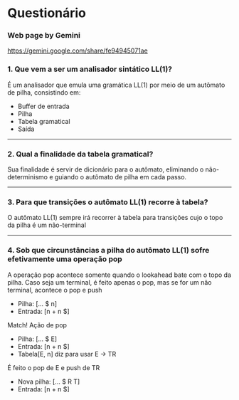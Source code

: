 # Questionário

### Web page by Gemini
https://gemini.google.com/share/fe94945071ae

### 1. Que vem a ser um analisador sintático LL(1)?
É um analisador que emula uma gramática LL(1) por meio de um autômato de pilha, consistindo em:
- Buffer de entrada
- Pilha
- Tabela gramatical
- Saída

---
### 2. Qual a finalidade da tabela gramatical?
Sua finalidade é servir de dicionário para o autômato, eliminando o não-determinismo e guiando o autômato de pilha em cada passo.

---
### 3. Para que transições o autômato LL(1) recorre à tabela?
O autômato LL(1) sempre irá recorrer à tabela para transições cujo o topo da pilha é um não-terminal

---
### 4. Sob que circunstâncias a pilha do autômato LL(1) sofre efetivamente uma operação pop
A operação pop acontece somente quando o lookahead bate com o topo da pilha.
Caso seja um terminal, é feito apenas o pop, mas se for um não terminal, acontece o pop e push
- Pilha: [... $ n]
- Entrada: [n + n $]

Match! Ação de pop

- Pilha: [... $ E]
- Entrada: [n + n $]
- Tabela[E, n] diz para usar E -> TR

É feito o pop de E e push de TR

- Nova pilha: [... $ R T]
- Entrada: [n + n $]
